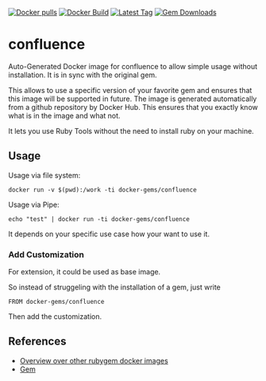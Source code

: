 [![Docker pulls](https://img.shields.io/docker/pulls/rubygem/confluence.svg)](https://hub.docker.com/r/rubygem/confluence/)
[![Docker Build](https://img.shields.io/docker/automated/rubygem/confluence.svg)](https://hub.docker.com/r/rubygem/confluence/)
[![Latest Tag](https://img.shields.io/github/tag/docker-rubygem/confluence.svg)](https://hub.docker.com/r/rubygem/confluence/)
[![Gem Downloads](https://img.shields.io/gem/dt/confluence.svg)](https://rubygems.org/gems/confluence/)
# confluence

Auto-Generated Docker image for confluence to allow simple usage without installation.
It is in sync with the original gem.

This allows to use a specific version of your favorite gem and ensures that this image will be supported in future.
The image is generated automatically from a github repository by Docker Hub.
This ensures that you exactly know what is in the image and what not.

It lets you use Ruby Tools without the need to install ruby on your machine.

## Usage

Usage via file system:

`docker run -v $(pwd):/work -ti docker-gems/confluence`

Usage via Pipe:

`echo "test" | docker run -ti docker-gems/confluence`

It depends on your specific use case how your want to use it.

### Add Customization

For extension, it could be used as base image.

So instead of struggeling with the installation of a gem, just write

`FROM docker-gems/confluence`

Then add the customization.

## References

 - [Overview over other rubygem docker images](https://github.com/thinkbot/docker-rubygem)
 - [Gem](https://rubygems.org/gems/confluence/)
